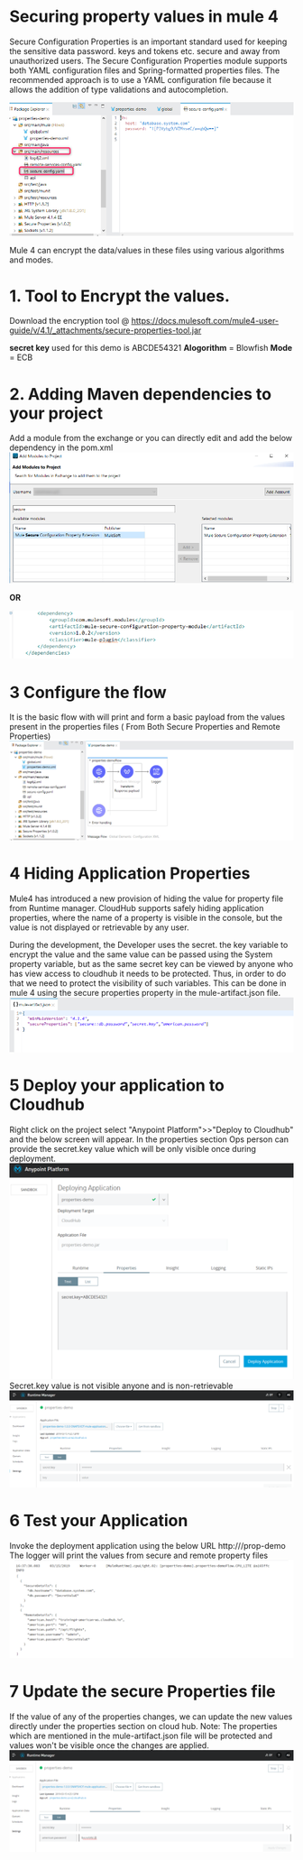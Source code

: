 # Securing property values in mule 4
Secure Configuration Properties is an important standard used for keeping the sensitive data password. keys and tokens etc. secure and away from unauthorized users. The Secure Configuration Properties module supports both YAML configuration files and Spring-formatted properties files. The recommended approach is to use a YAML configuration file because it allows the addition of type validations and autocompletion. 


![SecureProperty](images/11-SecureProperty.png)

Mule 4 can encrypt the data/values in these files using various algorithms and modes. 

# 1. Tool to Encrypt the values. 
Download the encryption tool @
https://docs.mulesoft.com/mule4-user-guide/v/4.1/_attachments/secure-properties-tool.jar  

**secret key** used for this demo is ABCDE54321 
**Alogorithm** = Blowfish
**Mode** = ECB

# 2. Adding Maven dependencies to your project
Add a module from the exchange or you can directly edit and add the below dependency in the pom.xml
![Add-Module](images/12-Add-Module.png)
  
  **OR**

  ![pom.xml](images/13-pom.xml.png)

# 3 Configure the flow 
It is the basic flow with will print and form a basic payload from the values present in the properties files ( From Both Secure Properties and Remote Properties)
![AppLayout](images/8-AppLayout.png)

# 4 Hiding Application Properties
Mule4 has introduced a new provision of hiding the value for property file from Runtime manager. CloudHub supports safely hiding application properties, where the name of a property is visible in the console, but the value is not displayed or retrievable by any user.

During the development, the Developer uses the secret. the key variable to encrypt the value and the same value can be passed using the System property variable, but as the same secret key can be viewed by anyone who has view access to cloudhub it needs to be protected. Thus, in order to do that we need to protect the visibility of such variables. This can be done in mule 4 using the secure properties property in the mule-artifact.json file. 
![mule-artifact.json](images/4-mule-artifact.json.png)

# 5 Deploy your application to Cloudhub
Right click on the project select "Anypoint Platform">>"Deploy to Cloudhub" and the below screen will appear. In the properties section Ops person can provide the secret.key value which will be only visible once during deployment.
![Deployment](images/1-Deployment.png)
Secret.key value is not visible anyone and is non-retrievable
![SecureTheValue](images/2-SecureTheValue.png)

# 6 Test your Application
Invoke the deployment application using the below URL 
http://<cloudhud-provisioned-Addresss>/prop-demo
The logger will print the values from secure and remote property files 
![Logger](images/3-Logger.png)

# 7 Update the secure Properties file 
If the value of any of the properties changes, we can update the new values directly under the properties section on cloud hub. 
Note: The properties which are mentioned in the mule-artifact.json file will be protected and values won't be visible once the changes are applied. 
![UpdatedSecureValue](images/5-UpdatedSecureValue.png)

